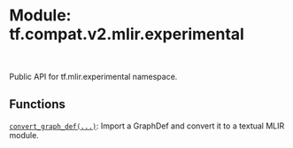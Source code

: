 <div itemscope itemtype="http://developers.google.com/ReferenceObject">
<meta itemprop="name" content="tf.compat.v2.mlir.experimental" />
<meta itemprop="path" content="Stable" />
</div>

# Module: tf.compat.v2.mlir.experimental


<table class="tfo-notebook-buttons tfo-api" align="left">
</table>



Public API for tf.mlir.experimental namespace.



## Functions

[`convert_graph_def(...)`](../../../../tf/mlir/experimental/convert_graph_def.md): Import a GraphDef and convert it to a textual MLIR module.



